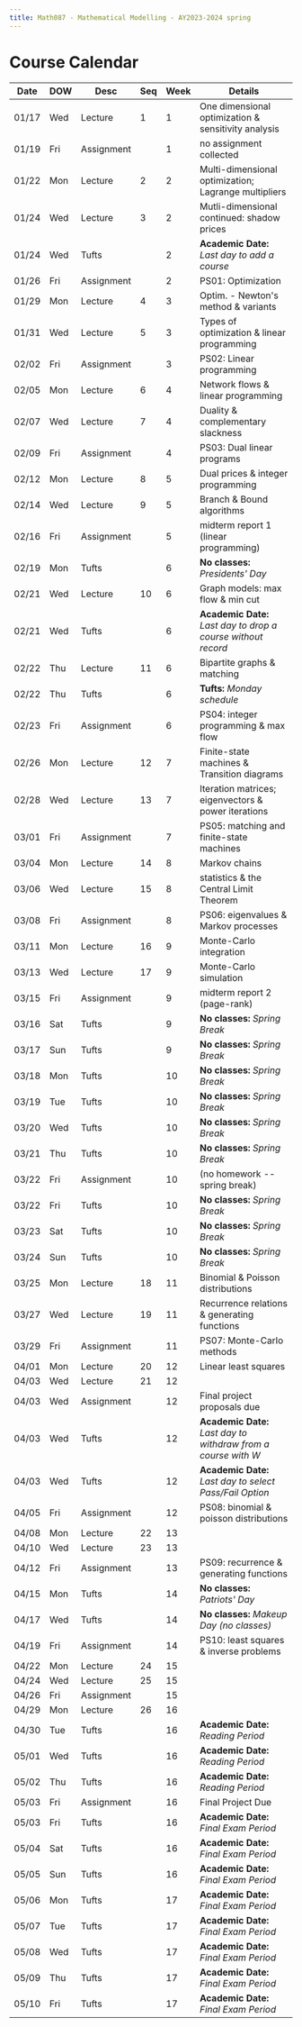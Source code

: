 ```yaml
---
title: Math087 - Mathematical Modelling - AY2023-2024 spring
---
```


# **Course Calendar**
  

  | Date  | DOW | Desc       | Seq | Week | Details                                                        |
  |-------|-----|------------|-----|------|----------------------------------------------------------------|
  | 01/17 | Wed | Lecture    | 1   | 1    | One dimensional optimization & sensitivity analysis            |
  | 01/19 | Fri | Assignment |     | 1    | no assignment collected                                        |
  | 01/22 | Mon | Lecture    | 2   | 2    | Multi-dimensional optimization; Lagrange multipliers           |
  | 01/24 | Wed | Lecture    | 3   | 2    | Mutli-dimensional continued: shadow prices                     |
  | 01/24 | Wed | Tufts      |     | 2    | **Academic Date:** *Last day to add a course*                  |
  | 01/26 | Fri | Assignment |     | 2    | PS01: Optimization                                             |
  | 01/29 | Mon | Lecture    | 4   | 3    | Optim. - Newton's method & variants                            |
  | 01/31 | Wed | Lecture    | 5   | 3    | Types of optimization & linear programming                     |
  | 02/02 | Fri | Assignment |     | 3    | PS02: Linear programming                                       |
  | 02/05 | Mon | Lecture    | 6   | 4    | Network flows & linear programming                             |
  | 02/07 | Wed | Lecture    | 7   | 4    | Duality & complementary slackness                              |
  | 02/09 | Fri | Assignment |     | 4    | PS03: Dual linear programs                                     |
  | 02/12 | Mon | Lecture    | 8   | 5    | Dual prices & integer programming                              |
  | 02/14 | Wed | Lecture    | 9   | 5    | Branch & Bound algorithms                                      |
  | 02/16 | Fri | Assignment |     | 5    | midterm report 1 (linear programming)                          |
  | 02/19 | Mon | Tufts      |     | 6    | **No classes:** *Presidents' Day*                              |
  | 02/21 | Wed | Lecture    | 10  | 6    | Graph models: max flow & min cut                               |
  | 02/21 | Wed | Tufts      |     | 6    | **Academic Date:** *Last day to drop a course without record*  |
  | 02/22 | Thu | Lecture    | 11  | 6    | Bipartite graphs & matching                                    |
  | 02/22 | Thu | Tufts      |     | 6    | **Tufts:** *Monday schedule*                                   |
  | 02/23 | Fri | Assignment |     | 6    | PS04: integer programming & max flow                           |
  | 02/26 | Mon | Lecture    | 12  | 7    | Finite-state machines & Transition diagrams                    |
  | 02/28 | Wed | Lecture    | 13  | 7    | Iteration matrices; eigenvectors & power iterations            |
  | 03/01 | Fri | Assignment |     | 7    | PS05: matching and finite-state machines                       |
  | 03/04 | Mon | Lecture    | 14  | 8    | Markov chains                                                  |
  | 03/06 | Wed | Lecture    | 15  | 8    | statistics & the Central Limit Theorem                         |
  | 03/08 | Fri | Assignment |     | 8    | PS06: eigenvalues & Markov processes                           |
  | 03/11 | Mon | Lecture    | 16  | 9    | Monte-Carlo integration                                        |
  | 03/13 | Wed | Lecture    | 17  | 9    | Monte-Carlo simulation                                         |
  | 03/15 | Fri | Assignment |     | 9    | midterm report 2 (page-rank)                                   |
  | 03/16 | Sat | Tufts      |     | 9    | **No classes:** *Spring Break*                                 |
  | 03/17 | Sun | Tufts      |     | 9    | **No classes:** *Spring Break*                                 |
  | 03/18 | Mon | Tufts      |     | 10   | **No classes:** *Spring Break*                                 |
  | 03/19 | Tue | Tufts      |     | 10   | **No classes:** *Spring Break*                                 |
  | 03/20 | Wed | Tufts      |     | 10   | **No classes:** *Spring Break*                                 |
  | 03/21 | Thu | Tufts      |     | 10   | **No classes:** *Spring Break*                                 |
  | 03/22 | Fri | Assignment |     | 10   | (no homework -- spring break)                                  |
  | 03/22 | Fri | Tufts      |     | 10   | **No classes:** *Spring Break*                                 |
  | 03/23 | Sat | Tufts      |     | 10   | **No classes:** *Spring Break*                                 |
  | 03/24 | Sun | Tufts      |     | 10   | **No classes:** *Spring Break*                                 |
  | 03/25 | Mon | Lecture    | 18  | 11   | Binomial & Poisson distributions                               |
  | 03/27 | Wed | Lecture    | 19  | 11   | Recurrence relations & generating functions                    |
  | 03/29 | Fri | Assignment |     | 11   | PS07: Monte-Carlo methods                                      |
  | 04/01 | Mon | Lecture    | 20  | 12   | Linear least squares                                           |
  | 04/03 | Wed | Lecture    | 21  | 12   |                                                                |
  | 04/03 | Wed | Assignment |     | 12   | Final project proposals due                                    |
  | 04/03 | Wed | Tufts      |     | 12   | **Academic Date:** *Last day to withdraw from a course with W* |
  | 04/03 | Wed | Tufts      |     | 12   | **Academic Date:** *Last day to select Pass/Fail Option*       |
  | 04/05 | Fri | Assignment |     | 12   | PS08: binomial & poisson distributions                         |
  | 04/08 | Mon | Lecture    | 22  | 13   |                                                                |
  | 04/10 | Wed | Lecture    | 23  | 13   |                                                                |
  | 04/12 | Fri | Assignment |     | 13   | PS09: recurrence & generating functions                        |
  | 04/15 | Mon | Tufts      |     | 14   | **No classes:** *Patriots' Day*                                |
  | 04/17 | Wed | Tufts      |     | 14   | **No classes:** *Makeup Day (no classes)*                      |
  | 04/19 | Fri | Assignment |     | 14   | PS10: least squares & inverse problems                         |
  | 04/22 | Mon | Lecture    | 24  | 15   |                                                                |
  | 04/24 | Wed | Lecture    | 25  | 15   |                                                                |
  | 04/26 | Fri | Assignment |     | 15   |                                                                |
  | 04/29 | Mon | Lecture    | 26  | 16   |                                                                |
  | 04/30 | Tue | Tufts      |     | 16   | **Academic Date:** *Reading Period*                            |
  | 05/01 | Wed | Tufts      |     | 16   | **Academic Date:** *Reading Period*                            |
  | 05/02 | Thu | Tufts      |     | 16   | **Academic Date:** *Reading Period*                            |
  | 05/03 | Fri | Assignment |     | 16   | Final Project Due                                              |
  | 05/03 | Fri | Tufts      |     | 16   | **Academic Date:** *Final Exam Period*                         |
  | 05/04 | Sat | Tufts      |     | 16   | **Academic Date:** *Final Exam Period*                         |
  | 05/05 | Sun | Tufts      |     | 16   | **Academic Date:** *Final Exam Period*                         |
  | 05/06 | Mon | Tufts      |     | 17   | **Academic Date:** *Final Exam Period*                         |
  | 05/07 | Tue | Tufts      |     | 17   | **Academic Date:** *Final Exam Period*                         |
  | 05/08 | Wed | Tufts      |     | 17   | **Academic Date:** *Final Exam Period*                         |
  | 05/09 | Thu | Tufts      |     | 17   | **Academic Date:** *Final Exam Period*                         |
  | 05/10 | Fri | Tufts      |     | 17   | **Academic Date:** *Final Exam Period*                         |
